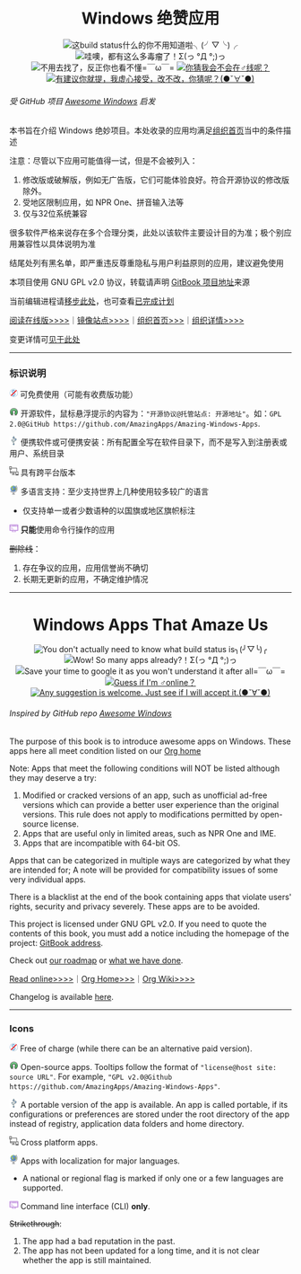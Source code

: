 <h1 align="center">Windows 绝赞应用</h1>

<p align="center">
<img src="https://img.shields.io/badge/build-passing-green.svg" title="这build status什么的你不用知道啦╮(╯▽╰)╭" />
<img src="https://img.shields.io/badge/%E5%BA%94%E7%94%A8%E6%80%BB%E6%95%B0-304-blue.svg" title="哇噢，都有这么多毒瘤了！Σ(っ °Д °;)っ" /> <img src="https://img.shields.io/badge/%E5%8D%8F%E8%AE%AE-GPL%20v2.0-red.svg" title="不用去找了，反正你也看不懂=￣ω￣=" />
<a href="https://t.me/joinchat/AAAAAESLWZxuUSkUqqk1rA" target="_blank">
<img src="https://img.shields.io/badge/%E2%98%8E%EF%B8%8F%E8%81%94%E7%B3%BB-telegram-ff69b4.svg" title="你猜我会不会在♂线呢？"/>
</a>
<a href="https://github.com/AmazingApps/Amazing-Windows-Apps/issues" target="_blank">
<img src="https://img.shields.io/github/issues/AmazingApps/Amazing-Windows-Apps.svg" title="有建议你就提，我虚心接受，改不改，你猜呢？(●ˇ∀ˇ●)"/>
</a>
</p>

###### 受 GitHub 项目 [Awesome Windows](https://github.com/Awesome-Windows/Awesome) 启发

本书旨在介绍 Windows 绝妙项目。本处收录的应用均满足[组织首页](http://amazingapps.org/#two)当中的条件描述

注意：尽管以下应用可能值得一试，但是不会被列入：

1. 修改版或破解版，例如无广告版，它们可能体验良好。符合开源协议的修改版除外。
2. 受地区限制应用，如 NPR One、拼音输入法等
3. 仅与32位系统兼容

很多软件严格来说存在多个合理分类，此处以该软件主要设计目的为准；极个别应用兼容性以具体说明为准

结尾处列有黑名单，即严重违反尊重隐私与用户利益原则的应用，建议避免使用

本项目使用 GNU GPL v2.0 协议，转载请声明 [GitBook 项目地址](https://www.gitbook.com/book/amazing-apps/windows-apps-that-amaze-us/details)来源

当前编辑进程请[移步此处](https://github.com/AmazingApps/Amazing-Windows-Apps/issues?utf8=✓&q=label%3Aaccepted)，也可查看[已完成计划](https://github.com/AmazingApps/Amazing-Windows-Apps/issues?utf8=✓&q=label%3Adone)

[阅读在线版&gt;&gt;&gt;&gt;](https://amazing-apps.gitbooks.io/windows-apps-that-amaze-us)｜[镜像站点>>>>](https://windowsapp.org/)｜[组织首页>>>](http://amazingapps.org/)｜[组织详情>>>>](https://www.gitbook.com/read/book/amazing-apps/organization-wiki)

变更详情可[见于此处](https://github.com/AmazingApps/Amazing-Windows-Apps/commits/master)

---

### 标识说明

![](/assets/free.png) 可免费使用（可能有收费版功能）

![](/assets/open-source-icon.png) 开源软件，鼠标悬浮提示的内容为：`"开源协议@托管站点: 开源地址"`。如：`GPL 2.0@GitHub https://github.com/AmazingApps/Amazing-Windows-Apps`.

![](/assets/usb.png) 便携软件或可便携安装：所有配置全写在软件目录下，而不是写入到注册表或用户、系统目录

![](/assets/multi_platform.png) 具有跨平台版本

![](/assets/earth-globe.png) 多语言支持：至少支持世界上几种使用较多较广的语言

* 仅支持单一或者少数语种的以国旗或地区旗帜标注

![](/assets/command-line.png) **只能**使用命令行操作的应用

~~删除线~~：

1. 存在争议的应用，应用信誉尚不确切
2. 长期无更新的应用，不确定维护情况

---

<h1 align="center">Windows Apps That Amaze Us</h1>

<p align="center">
<img src="https://img.shields.io/badge/build-passing-green.svg" title="You don't actually need to know what build status is╮(╯▽╰)╭" />
<img src="https://img.shields.io/badge/apps%20count-304-blue.svg" title="Wow! So many apps already?！Σ(っ °Д °;)っ" />
<img src="https://img.shields.io/badge/LICENSE-GPL%20v2.0-red.svg" title="Save your time to google it as you won't understand it after all=￣ω￣=" />
<a href="https://t.me/joinchat/AAAAAESLWZxuUSkUqqk1rA" target="_blank">
<img src="https://img.shields.io/badge/☎️contact-telegram-ff69b4.svg" title="Guess if I'm ♂online？"/>
</a>
<a href="https://github.com/AmazingApps/Amazing-Windows-Apps/issues" target="_blank">
<img src="https://img.shields.io/github/issues/AmazingApps/Amazing-Windows-Apps.svg" title="Any suggestion is welcome. Just see if I will accept it.(●ˇ∀ˇ●)"/>
</a>
</p>

###### Inspired by GitHub repo [Awesome Windows](https://github.com/Awesome-Windows/Awesome)

The purpose of this book is to introduce awesome apps on Windows. These apps here all meet condition listed on our [Org home](http://amazingapps.org/#two)

Note: Apps that meet the following conditions will NOT be listed although they may deserve a try:

1. Modified or cracked versions of an app, such as unofficial ad-free versions which can provide a better user experience than the original versions. This rule does not apply to modifications permitted by open-source license.
2. Apps that are useful only in limited areas, such as NPR One and IME.
3. Apps that are incompatible with 64-bit OS.

Apps that can be categorized in multiple ways are categorized by what they are intended for; A note will be provided for compatibility issues of some very individual apps.

There is a blacklist at the end of the book containing apps that violate users' rights, security and privacy severely. These apps are to be avoided.

This project is licensed under GNU GPL v2.0. If you need to quote the contents of this book, you must add a notice including the homepage of the project: [GitBook address](https://www.gitbook.com/book/amazing-apps/windows-apps-that-amaze-us/details).

Check out [our roadmap](https://github.com/AmazingApps/Amazing-Windows-Apps/issues?utf8=✓&q=label%3Aaccepted) or [what we have done](https://github.com/AmazingApps/Amazing-Windows-Apps/issues?utf8=✓&q=label%3Adone).

[Read online&gt;&gt;&gt;&gt;](https://amazing-apps.gitbooks.io/windows-apps-that-amaze-us)｜[Org Home>>>](http://amazingapps.org/)｜[Org Wiki>>>>](https://www.gitbook.com/read/book/amazing-apps/organization-wiki)

Changelog is available [here](https://github.com/AmazingApps/Amazing-Windows-Apps/commits/master).

---

### Icons

![](/assets/free.png) Free of charge \(while there can be an alternative paid version\).

![](/assets/open-source-icon.png) Open-source apps. Tooltips follow the format of `"license@host site: source URL"`. For example, `"GPL v2.0@Github https://github.com/AmazingApps/Amazing-Windows-Apps"`.

![](/assets/usb.png) A portable version of the app is available. An app is called portable, if its configurations or preferences are stored under the root directory of the app instead of registry, application data folders and home directory.

![](/assets/multi_platform.png) Cross platform apps.

![](/assets/earth-globe.png) Apps with localization for major languages.

* A national or regional flag is marked if only one or a few languages are supported.

![](/assets/command-line.png) Command line interface (CLI) **only**.

~~Strikethrough~~:

1. The app had a bad reputation in the past.
2. The app has not been updated for a long time, and it is not clear whether the app is still maintained.
